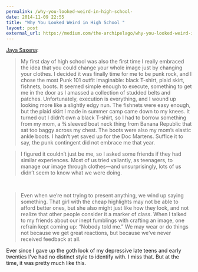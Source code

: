 ```yaml
---
permalink: /why-you-looked-weird-in-high-school-
date: 2014-11-09 22:55
title: "Why You Looked Weird in High School "
layout: post
external_url: https://medium.com/the-archipelago/why-you-looked-weird-in-high-school-e9293ad795ec
---
```

[Jaya Saxena](https://medium.com/the-archipelago/why-you-looked-weird-in-high-school-e9293ad795ec):

>My first day of high school was also the first time I really embraced the idea that you could change your whole image just by changing your clothes. I decided it was finally time for me to be punk rock, and I chose the most Punk 101 outfit imaginable: black T-shirt, plaid skirt, fishnets, boots. It seemed simple enough to execute, something to get me in the door as I amassed a collection of studded belts and patches. Unfortunately, execution is everything, and I wound up looking more like a slightly edgy nun. The fishnets were easy enough, but the plaid skirt I made in summer camp came down to my knees. It turned out I didn’t own a black T-shirt, so I had to borrow something from my mom, a ¾ sleeved boat neck thing from Banana Republic that sat too baggy across my chest. The boots were also my mom’s elastic ankle boots. I hadn’t yet saved up for the Doc Martens. Suffice it to say, the punk contingent did not embrace me that year.

>I figured it couldn’t just be me, so I asked some friends if they had similar experiences. Most of us tried valiantly, as teenagers, to manage our image through clothes—and unsurprisingly, lots of us didn’t seem to know what we were doing.

<br />

>Even when we’re not trying to present anything, we wind up saying something. That girl with the cheap highlights may not be able to afford better ones, but she also might just like how they look, and not realize that other people consider it a marker of class. When I talked to my friends about our inept fumblings with crafting an image, one refrain kept coming up: “Nobody told me.” We may wear or do things not because we get great reactions, but because we’ve never received feedback at all.

Ever since I gave up the goth look of my depressive late teens and early twenties I've had no distinct style to identify with. I miss that. But at the time, it was pretty much like this. 